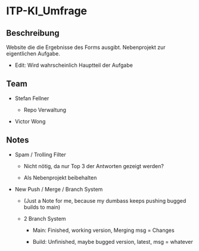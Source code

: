 # ITP-KI_Umfrage

## Beschreibung

Website die die Ergebnisse des Forms ausgibt. Nebenprojekt zur eigentlichen Aufgabe.

+ Edit: Wird wahrscheinlich Hauptteil der Aufgabe

## Team

+ Stefan Fellner
  + Repo Verwaltung

+ Victor Wong

## Notes

+ Spam / Trolling Filter

  + Nicht nötig, da nur Top 3 der Antworten gezeigt werden?

  + Als Nebenprojekt beibehalten

+ New Push / Merge / Branch System

  + (Just a Note for me, because my dumbass keeps pushing bugged builds to main)

  + 2 Branch System
  
    + Main: Finished, working version, Merging msg = Changes

    + Build: Unfinished, maybe bugged version, latest, msg = whatever
